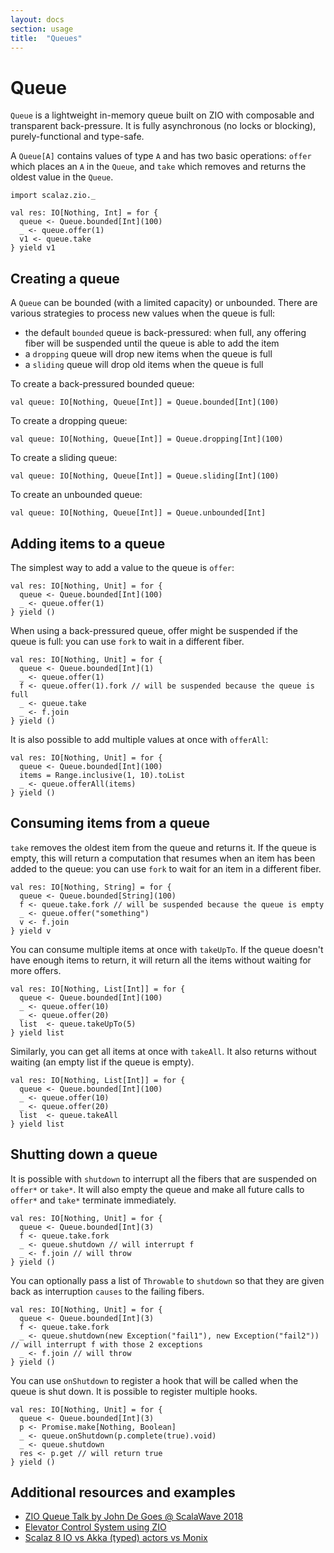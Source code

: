 ```yaml
---
layout: docs
section: usage
title:  "Queues"
---
```


# Queue

`Queue` is a lightweight in-memory queue built on ZIO with composable and transparent back-pressure. It is fully asynchronous (no locks or blocking), purely-functional and type-safe.

A `Queue[A]` contains values of type `A` and has two basic operations: `offer` which places an `A` in the `Queue`, and `take` which removes and returns the oldest value in the `Queue`.

```tut:silent
import scalaz.zio._

val res: IO[Nothing, Int] = for {
  queue <- Queue.bounded[Int](100)
  _ <- queue.offer(1)
  v1 <- queue.take
} yield v1
```

## Creating a queue

A `Queue` can be bounded (with a limited capacity) or unbounded.
There are various strategies to process new values when the queue is full:
- the default `bounded` queue is back-pressured: when full, any offering fiber will be suspended until the queue is able to add the item
- a `dropping` queue will drop new items when the queue is full
- a `sliding` queue will drop old items when the queue is full

To create a back-pressured bounded queue:
```tut:silent
val queue: IO[Nothing, Queue[Int]] = Queue.bounded[Int](100)
```

To create a dropping queue:
```tut:silent
val queue: IO[Nothing, Queue[Int]] = Queue.dropping[Int](100)
```

To create a sliding queue:
```tut:silent
val queue: IO[Nothing, Queue[Int]] = Queue.sliding[Int](100)
```

To create an unbounded queue:
```tut:silent
val queue: IO[Nothing, Queue[Int]] = Queue.unbounded[Int]
```

## Adding items to a queue

The simplest way to add a value to the queue is `offer`:
```tut:silent
val res: IO[Nothing, Unit] = for {
  queue <- Queue.bounded[Int](100)
  _ <- queue.offer(1)
} yield ()
```

When using a back-pressured queue, offer might be suspended if the queue is full: you can use `fork` to wait in a different fiber.
```tut:silent
val res: IO[Nothing, Unit] = for {
  queue <- Queue.bounded[Int](1)
  _ <- queue.offer(1)
  f <- queue.offer(1).fork // will be suspended because the queue is full
  _ <- queue.take
  _ <- f.join
} yield ()
```

It is also possible to add multiple values at once with `offerAll`:
```tut:silent
val res: IO[Nothing, Unit] = for {
  queue <- Queue.bounded[Int](100)
  items = Range.inclusive(1, 10).toList
  _ <- queue.offerAll(items)
} yield ()
```

## Consuming items from a queue

`take` removes the oldest item from the queue and returns it. If the queue is empty, this will return a computation that resumes when an item has been added to the queue: you can use `fork` to wait for an item in a different fiber.
```tut:silent
val res: IO[Nothing, String] = for {
  queue <- Queue.bounded[String](100)
  f <- queue.take.fork // will be suspended because the queue is empty
  _ <- queue.offer("something")
  v <- f.join
} yield v
```

You can consume multiple items at once with `takeUpTo`. If the queue doesn't have enough items to return, it will return all the items without waiting for more offers.
```tut:silent
val res: IO[Nothing, List[Int]] = for {
  queue <- Queue.bounded[Int](100)
  _ <- queue.offer(10)
  _ <- queue.offer(20)
  list  <- queue.takeUpTo(5)
} yield list
```

Similarly, you can get all items at once with `takeAll`. It also returns without waiting (an empty list if the queue is empty).
```tut:silent
val res: IO[Nothing, List[Int]] = for {
  queue <- Queue.bounded[Int](100)
  _ <- queue.offer(10)
  _ <- queue.offer(20)
  list  <- queue.takeAll
} yield list
```

## Shutting down a queue

It is possible with `shutdown` to interrupt all the fibers that are suspended on `offer*` or `take*`. It will also empty the queue and make all future calls to `offer*` and `take*` terminate immediately.

```tut:silent
val res: IO[Nothing, Unit] = for {
  queue <- Queue.bounded[Int](3)
  f <- queue.take.fork
  _ <- queue.shutdown // will interrupt f
  _ <- f.join // will throw
} yield ()
```

You can optionally pass a list of `Throwable` to `shutdown` so that they are given back as interruption `causes` to the failing fibers.

```tut:silent
val res: IO[Nothing, Unit] = for {
  queue <- Queue.bounded[Int](3)
  f <- queue.take.fork
  _ <- queue.shutdown(new Exception("fail1"), new Exception("fail2")) // will interrupt f with those 2 exceptions
  _ <- f.join // will throw
} yield ()
```

You can use `onShutdown` to register a hook that will be called when the queue is shut down. It is possible to register multiple hooks.
```tut:silent
val res: IO[Nothing, Unit] = for {
  queue <- Queue.bounded[Int](3)
  p <- Promise.make[Nothing, Boolean]
  _ <- queue.onShutdown(p.complete(true).void)
  _ <- queue.shutdown
  res <- p.get // will return true
} yield ()
```

## Additional resources and examples

- [ZIO Queue Talk by John De Goes @ ScalaWave 2018](https://www.slideshare.net/jdegoes/zio-queue)
- [Elevator Control System using ZIO](https://medium.com/@wiemzin/elevator-control-system-using-zio-c718ae423c58)
- [Scalaz 8 IO vs Akka (typed) actors vs Monix](https://blog.softwaremill.com/scalaz-8-io-vs-akka-typed-actors-vs-monix-part-1-5672657169e1)